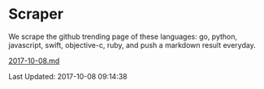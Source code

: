 # Scraper

We scrape the github trending page of these languages: go, python, javascript, swift, objective-c, ruby, and push a markdown result everyday.

[2017-10-08.md](https://github.com/henson/Scraper/blob/master/2017-10-08.md)

Last Updated: 2017-10-08 09:14:38